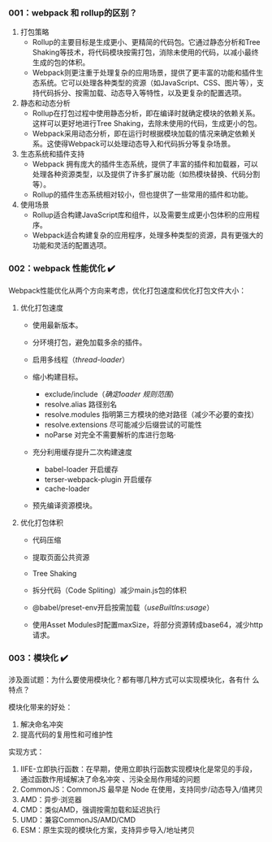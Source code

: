 ### 001：webpack 和 rollup的区别？ 

1. 打包策略
   - Rollup的主要目标是生成更小、更精简的代码包。它通过静态分析和Tree Shaking等技术，将代码模块按需打包，消除未使用的代码，以减小最终生成的包的体积。
   - Webpack则更注重于处理复杂的应用场景，提供了更丰富的功能和插件生态系统。它可以处理各种类型的资源（如JavaScript、CSS、图片等），支持代码拆分、按需加载、动态导入等特性，以及更复杂的配置选项。
2. 静态和动态分析
   - Rollup在打包过程中使用静态分析，即在编译时就确定模块的依赖关系。这样可以更好地进行Tree Shaking，去除未使用的代码，生成更小的包。
   - Webpack采用动态分析，即在运行时根据模块加载的情况来确定依赖关系。这使得Webpack可以处理动态导入和代码拆分等复杂场景。
3. 生态系统和插件支持
   - Webpack 拥有庞大的插件生态系统，提供了丰富的插件和加载器，可以处理各种资源类型，以及提供了许多扩展功能（如热模块替换、代码分割等）。
   - Rollup的插件生态系统相对较小，但也提供了一些常用的插件和功能。
4. 使用场景
   - Rollup适合构建JavaScript库和组件，以及需要生成更小包体积的应用程序。
   - Webpack适合构建复杂的应用程序，处理多种类型的资源，具有更强大的功能和灵活的配置选项。

### 002：webpack 性能优化 ✔️

Webpack性能优化从两个方向来考虑，优化打包速度和优化打包文件大小：

1. 优化打包速度

   - 使用最新版本。

   - 分环境打包，避免加载多余的插件。
   - 启用多线程（*thread-loader*）
   - 缩小构建目标。
     - exclude/include（*确定loader 规则范围*）
     - resolve.alias 路径别名
     - resolve.modules 指明第三方模块的绝对路径（减少不必要的查找）
     - resolve.extensions 尽可能减少后缀尝试的可能性
     - noParse 对完全不需要解析的库进行忽略·
   - 充分利用缓存提升二次构建速度
     - babel-loader 开启缓存
     - terser-webpack-plugin 开启缓存
     - cache-loader
   - 预先编译资源模块。

2. 优化打包体积

   - 代码压缩
   - 提取页面公共资源

   - Tree Shaking
   - 拆分代码（Code Spliting）减少main.js包的体积
   - @babel/preset-env开启按需加载（*useBuiltIns:usage*）
   - 使用Asset Modules时配置maxSize，将部分资源转成base64，减少http请求。

### 003：模块化 ✔️

涉及面试题：为什么要使用模块化？都有哪几种方式可以实现模块化，各有什 么特点？

模块化带来的好处：

1. 解决命名冲突
2. 提高代码的复用性和可维护性

实现方式：

1. IIFE-立即执行函数：在早期，使用立即执行函数实现模块化是常见的手段， 通过函数作用域解决了命名冲突 、污染全局作用域的问题
2. CommonJS：CommonJS 最早是 Node 在使用，支持同步/动态导入/值拷贝
3. AMD：异步·浏览器
4. CMD：类似AMD，强调按需加载和延迟执行
5. UMD：兼容CommonJS/AMD/CMD
6. ESM：原生实现的模块化方案，支持异步导入/地址拷贝